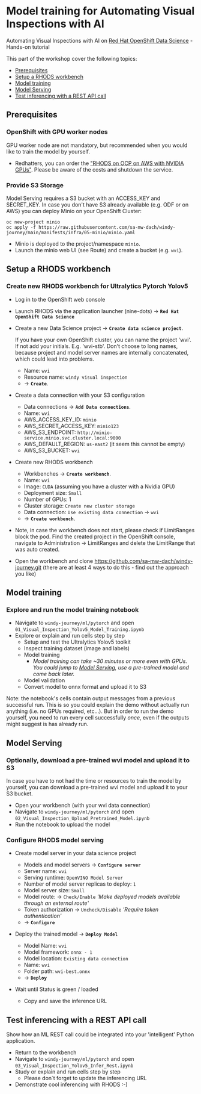 # Model training for Automating Visual Inspections with AI
Automating Visual Inspections with AI on [Red Hat OpenShift Data Science](https://www.redhat.com/en/technologies/cloud-computing/openshift/openshift-data-science) - Hands-on tutorial

This part of the workshop cover the following topics:

- [Prerequisites](#prerequisites)
- [Setup a RHODS workbench](#setup-a-rhods-workbench)
- [Model training](#model-training)
- [Model Serving](#model-serving)
- [Test inferencing with a REST API call](#test-inferencing-with-a-rest-api-call)

## Prerequisites

### OpenShift with GPU worker nodes 
GPU worker node are not mandatory, but recommended when you would like to train the model by yourself.

- Redhatters, you can order the ["RHODS on OCP on AWS with NVIDIA GPUs"](https://demo.redhat.com/catalog?search=Nvidia). Please be aware of the costs and shutdown the service.


### Provide S3 Storage
Model Serving requires a S3 bucket with an ACCESS_KEY and SECRET_KEY. In case you don't have S3 already available (e.g. ODF or on AWS) you can deploy Minio on your OpenShift Cluster:

```
oc new-project minio
oc apply -f https://raw.githubusercontent.com/sa-mw-dach/windy-journey/main/manifests/infra/05-minio/minio.yaml
```

- Minio is deployed to the project/namespace `minio`.
- Launch the minio web UI (see Route) and create a bucket (e.g. `wvi`).


## Setup a RHODS workbench

### Create new RHODS workbench for Ultralytics Pytorch Yolov5

- Log in to the OpenShift web console
- Launch RHODS via the application launcher (nine-dots) -> **`Red Hat OpenShift Data Science`**
- Create a new Data Science project -> **`Create data science project`**.

  If you have your own OpenShift cluster, you can name the project 'wvi'. If not add your initials. E.g. 'wvi-stb'.
  Don't choose to long names, because project and model server names are internally concatenated, which could lead into problems.

  - Name: `wvi`
  - Resource name: `windy visual inspection `
  - -> **`Create`**.

- Create a data connection with your S3 configuration
  - Data connections -> **`Add Data connections`**.
  - Name: `wvi`
  - AWS_ACCESS_KEY_ID: `minio`
  - AWS_SECRET_ACCESS_KEY: `minio123`
  - AWS_S3_ENDPOINT: `http://minio-service.minio.svc.cluster.local:9000`
  - AWS_DEFAULT_REGION: `us-east2` (it seem this cannot be empty)
  - AWS_S3_BUCKET: `wvi`

- Create new RHODS workbench
  - Workbenches -> **`Create workbench`**.
  - Name: `wvi`
  - Image: `CUDA` (assuming you have a cluster with a Nvidia GPU)
  - Deployment size: `Small`
  - Number of GPUs: 1  
  - Cluster storage: `Create new cluster storage`
  - Data connection: `Use existing data connection` -> `wvi`
  - -> **`Create workbench`**.

- Note, in case the workbench does not start, please check if LimitRanges block the pod.  Find the created project in the OpenShift console, navigate to Administration -> LimitRanges and delete the LimitRange that was auto created.

- Open the workbench and clone  https://github.com/sa-mw-dach/windy-journey.git  (there are at least 4 ways to do this - find out the approach you like)

## Model training

### Explore and run the model training notebook
- Navigate to `windy-journey/ml/pytorch` and open  `01_Visual_Inspection_Yolov5_Model_Training.ipynb`
- Explore or explain and run cells step by step
  - Setup and test the Ultralytics Yolov5 toolkit
  - Inspect training dataset (image and labels)  
  - Model training
    - *Model training can take ~30 minutes or more even with GPUs. You could jump to [Model Serving](#model-serving), use a pre-trained model and come back later.* 
  - Model validation
  - Convert model to onnx format and upload it to S3

Note: the notebook's cells contain output messages from a previous successful run. This is so you could explain the demo without actually run anything (i.e. no GPUs required, etc...). But in order to run the demo yourself, you need to run every cell successfully _once_, even if the outputs might suggest is has already run.

## Model Serving

### Optionally, download a pre-trained wvi model and upload it to S3
In case you have to not had the time or resources to train the model by yourself, you can download a pre-trained wvi model and upload it to your S3 bucket.
- Open your workbench (with your wvi data connection)
- Navigate to `windy-journey/ml/pytorch` and open `02_Visual_Inspection_Upload_Pretrained_Model.ipynb`
- Run the notebook to upload the model

### Configure RHODS model serving
- Create model server in your data science project
  - Models and model servers ->  **`Configure server`**
  - Server name: `wvi`
  - Serving runtime: `OpenVINO Model Server`
  - Number of model server replicas to deploy: `1`
  - Model server size: `Small`
  - Model route: -> `Check/Enable` *'Make deployed models available through an external route'*
  - Token authorization ->  `Uncheck/Disable` *'Require token authentication'*
  - -> **`Configure`**

- Deploy the trained model -> **`Deploy Model`**
  - Model Name: `wvi`
  - Model framework: `onnx - 1`
  - Model location: `Existing data connection`
  - Name: `wvi`
  - Folder path:  `wvi-best.onnx`
  - -> **`Deploy`**

- Wait until Status is green / loaded
  - Copy and save the inference URL

## Test inferencing with a REST API call
Show how an ML REST call could be integrated into your 'intelligent' Python application.

- Return to the workbench
- Navigate to `windy-journey/ml/pytorch` and open  `03_Visual_Inspection_Yolov5_Infer_Rest.ipynb` 
- Study or explain and run cells step by step
  - Please don´t forget to update the inferencing URL 
- Demonstrate cool inferencing with RHODS :-)  